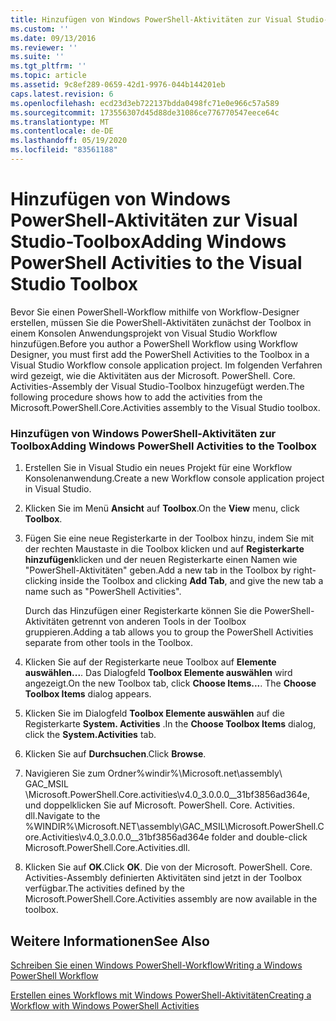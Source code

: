 ```yaml
---
title: Hinzufügen von Windows PowerShell-Aktivitäten zur Visual Studio-Toolbox | Microsoft-Dokumentation
ms.custom: ''
ms.date: 09/13/2016
ms.reviewer: ''
ms.suite: ''
ms.tgt_pltfrm: ''
ms.topic: article
ms.assetid: 9c8ef289-0659-42d1-9976-044b144201eb
caps.latest.revision: 6
ms.openlocfilehash: ecd23d3eb722137bdda0498fc71e0e966c57a589
ms.sourcegitcommit: 173556307d45d88de31086ce776770547eece64c
ms.translationtype: MT
ms.contentlocale: de-DE
ms.lasthandoff: 05/19/2020
ms.locfileid: "83561188"
---
```

# <a name="adding-windows-powershell-activities-to-the-visual-studio-toolbox"></a><span data-ttu-id="b7f40-102">Hinzufügen von Windows PowerShell-Aktivitäten zur Visual Studio-Toolbox</span><span class="sxs-lookup"><span data-stu-id="b7f40-102">Adding Windows PowerShell Activities to the Visual Studio Toolbox</span></span>

<span data-ttu-id="b7f40-103">Bevor Sie einen PowerShell-Workflow mithilfe von Workflow-Designer erstellen, müssen Sie die PowerShell-Aktivitäten zunächst der Toolbox in einem Konsolen Anwendungsprojekt von Visual Studio Workflow hinzufügen.</span><span class="sxs-lookup"><span data-stu-id="b7f40-103">Before you author a PowerShell Workflow using Workflow Designer, you must first add the PowerShell Activities to the Toolbox in a Visual Studio Workflow console application project.</span></span> <span data-ttu-id="b7f40-104">Im folgenden Verfahren wird gezeigt, wie die Aktivitäten aus der Microsoft. PowerShell. Core. Activities-Assembly der Visual Studio-Toolbox hinzugefügt werden.</span><span class="sxs-lookup"><span data-stu-id="b7f40-104">The following procedure shows how to add the activities from the Microsoft.PowerShell.Core.Activities assembly to the Visual Studio toolbox.</span></span>

### <a name="adding-windows-powershell-activities-to-the-toolbox"></a><span data-ttu-id="b7f40-105">Hinzufügen von Windows PowerShell-Aktivitäten zur Toolbox</span><span class="sxs-lookup"><span data-stu-id="b7f40-105">Adding Windows PowerShell Activities to the Toolbox</span></span>

1. <span data-ttu-id="b7f40-106">Erstellen Sie in Visual Studio ein neues Projekt für eine Workflow Konsolenanwendung.</span><span class="sxs-lookup"><span data-stu-id="b7f40-106">Create a new Workflow console application project in Visual Studio.</span></span>

2. <span data-ttu-id="b7f40-107">Klicken Sie im Menü **Ansicht** auf **Toolbox**.</span><span class="sxs-lookup"><span data-stu-id="b7f40-107">On the **View** menu, click **Toolbox**.</span></span>

3. <span data-ttu-id="b7f40-108">Fügen Sie eine neue Registerkarte in der Toolbox hinzu, indem Sie mit der rechten Maustaste in die Toolbox klicken und auf **Registerkarte hinzufügen**klicken und der neuen Registerkarte einen Namen wie "PowerShell-Aktivitäten" geben.</span><span class="sxs-lookup"><span data-stu-id="b7f40-108">Add a new tab in the Toolbox by right-clicking inside the Toolbox and clicking **Add Tab**, and give the new tab a name such as "PowerShell Activities".</span></span>

   <span data-ttu-id="b7f40-109">Durch das Hinzufügen einer Registerkarte können Sie die PowerShell-Aktivitäten getrennt von anderen Tools in der Toolbox gruppieren.</span><span class="sxs-lookup"><span data-stu-id="b7f40-109">Adding a tab allows you to group the PowerShell Activities separate from other tools in the Toolbox.</span></span>

4. <span data-ttu-id="b7f40-110">Klicken Sie auf der Registerkarte neue Toolbox auf **Elemente auswählen...**. Das Dialogfeld **Toolbox Elemente auswählen** wird angezeigt.</span><span class="sxs-lookup"><span data-stu-id="b7f40-110">On the new Toolbox tab, click **Choose Items...**. The **Choose Toolbox Items** dialog appears.</span></span>

5. <span data-ttu-id="b7f40-111">Klicken Sie im Dialogfeld **Toolbox Elemente auswählen** auf die Registerkarte **System. Activities** .</span><span class="sxs-lookup"><span data-stu-id="b7f40-111">In the **Choose Toolbox Items** dialog, click the **System.Activities** tab.</span></span>

6. <span data-ttu-id="b7f40-112">Klicken Sie auf **Durchsuchen**.</span><span class="sxs-lookup"><span data-stu-id="b7f40-112">Click **Browse**.</span></span>

7. <span data-ttu-id="b7f40-113">Navigieren Sie zum Ordner%windir%\Microsoft.net\assembly\ GAC_MSIL \Microsoft.PowerShell.Core.activities\v4.0_3.0.0.0__31bf3856ad364e, und doppelklicken Sie auf Microsoft. PowerShell. Core. Activities. dll.</span><span class="sxs-lookup"><span data-stu-id="b7f40-113">Navigate to the %WINDIR%\Microsoft.NET\assembly\GAC_MSIL\Microsoft.PowerShell.Core.Activities\v4.0_3.0.0.0__31bf3856ad364e folder and double-click Microsoft.PowerShell.Core.Activities.dll.</span></span>

8. <span data-ttu-id="b7f40-114">Klicken Sie auf **OK**.</span><span class="sxs-lookup"><span data-stu-id="b7f40-114">Click **OK**.</span></span> <span data-ttu-id="b7f40-115">Die von der Microsoft. PowerShell. Core. Activities-Assembly definierten Aktivitäten sind jetzt in der Toolbox verfügbar.</span><span class="sxs-lookup"><span data-stu-id="b7f40-115">The activities defined by the Microsoft.PowerShell.Core.Activities assembly are now available in the toolbox.</span></span>

## <a name="see-also"></a><span data-ttu-id="b7f40-116">Weitere Informationen</span><span class="sxs-lookup"><span data-stu-id="b7f40-116">See Also</span></span>

[<span data-ttu-id="b7f40-117">Schreiben Sie einen Windows PowerShell-Workflow</span><span class="sxs-lookup"><span data-stu-id="b7f40-117">Writing a Windows PowerShell Workflow</span></span>](./writing-a-windows-powershell-workflow.md)

[<span data-ttu-id="b7f40-118">Erstellen eines Workflows mit Windows PowerShell-Aktivitäten</span><span class="sxs-lookup"><span data-stu-id="b7f40-118">Creating a Workflow with Windows PowerShell Activities</span></span>](./creating-a-workflow-with-windows-powershell-activities.md)
